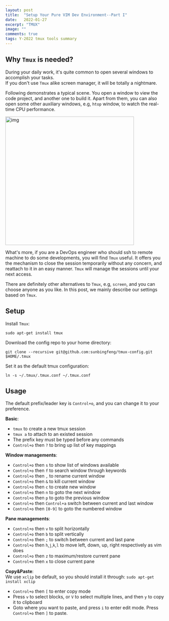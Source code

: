 ```yaml
---
layout: post
title:  "Setup Your Pure VIM Dev Environment--Part I"
date:   2022-01-27
excerpt: "TMUX"
image: ""
comments: true
tags: Y-2022 tmux tools summary
---
```


## Why `Tmux` is needed?<br>
During your daily work, it's quite common to open several windows to accomplish your tasks.<br>
If you don't use `Tmux` alike screen manager, it will be totally a nightmare.<br>

Following demonstrates a typical scene. You open a window to view the code project, and another one to build it. Apart from them, you can also open some other auxiliary windows, e.g, `htop` window, to watch the real-time CPU performance.

<a href="{{ site.url }}/images/tmux.webp" target="_blank"><img src="{{ site.url }}/images/tmux.webp"  alt="img" height="400px" align="center"/></a>

What's more, if you are a DevOps engineer who should ssh to remote machine to do some developments, you will find `Tmux` useful. It offers you the mechanism to close the session temporarily without any concern, and reattach to it in an easy manner. `Tmux` will manage the sessions until your next access.

There are definitely other alternatives to `Tmux`, e.g, `screen`, and you can choose anyone as you like.
In this post, we mainly describe our settings based on `Tmux`.

## Setup<br>
Install `Tmux`:
```
sudo apt-get install tmux
```

Download the config repo to your home directory:
```
git clone --recursive git@github.com:sunbingfeng/tmux-config.git $HOME/.tmux
```

Set it as the default tmux configuration:
```
ln -s ~/.tmux/.tmux.conf ~/.tmux.conf
```

## Usage<br>

The default prefix/leader key is `Control+o`, and you can change it to your preference.

**Basic**:<br>
- `tmux` to create a new tmux session
- `tmux a` to attach to an existed session
- The prefix key must be typed before any commands
- `Control+o` then `?` to bring up list of key mappings

**Window managements**:<br>
- `Control+o` then `s` to show list of windows available
- `Control+o` then `f` to search window through keywords
- `Control+o` then `,` to rename current window
- `Control+o` then `&` to kill current window
- `Control+o` then `c` to create new window
- `Control+o` then `n` to goto the next window
- `Control+o` then `p` to goto the previous window
- `Control+o` then `Control+a` switch between current and last window
- `Control+o` then `[0-9]` to goto the numbered window

**Pane managements**:<br>
- `Control+o` then `v` to split horizontally
- `Control+o` then `b` to split vertically
- `Control+o` then `;` to switch between current and last pane
- `Control+o` then `h`,`j`,`k`,`l` to move left, down, up, right respectively as vim does
- `Control+o` then `z` to maximum/restore current pane
- `Control+o` then `x` to close current pane

**Copy&Paste**:<br>
We use `xclip` be default, so you should install it through:
```sudo apt-get install xclip```

- `Control+o` then `[` to enter copy mode
- Press `v` to select blocks, or `V` to select multiple lines, and then `y` to copy it to clipboard
- Goto where you want to paste, and press `i` to enter edit mode. Press `Control+o` then `]` to paste.

